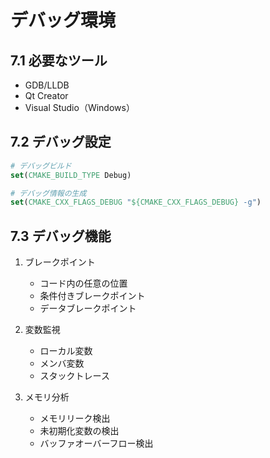 # デバッグ環境

## 7.1 必要なツール
- GDB/LLDB
- Qt Creator
- Visual Studio（Windows）

## 7.2 デバッグ設定
```cmake
# デバッグビルド
set(CMAKE_BUILD_TYPE Debug)

# デバッグ情報の生成
set(CMAKE_CXX_FLAGS_DEBUG "${CMAKE_CXX_FLAGS_DEBUG} -g")
```

## 7.3 デバッグ機能
1. ブレークポイント
   - コード内の任意の位置
   - 条件付きブレークポイント
   - データブレークポイント

2. 変数監視
   - ローカル変数
   - メンバ変数
   - スタックトレース

3. メモリ分析
   - メモリリーク検出
   - 未初期化変数の検出
   - バッファオーバーフロー検出
